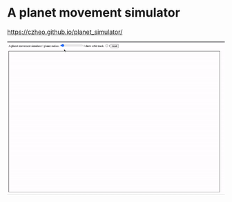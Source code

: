 # A planet movement simulator

https://czheo.github.io/planet_simulator/

![screenshot](https://raw.githubusercontent.com/czheo/planet_simulator/gh-pages/screenshot.gif)
